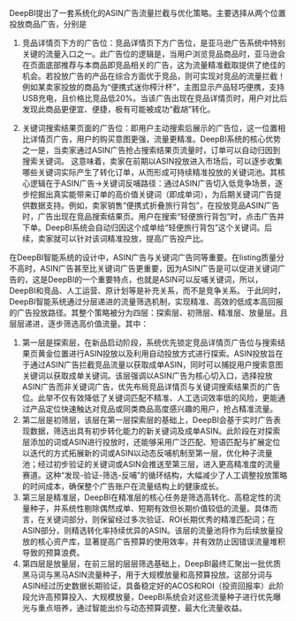 DeepBI提出了一套系统化的ASIN广告流量拦截与优化策略。主要选择从两个位置投放商品广告，分别是
1. 竞品详情页下方的广告位：竞品详情页下方广告位，是亚马逊广告系统中特别关键的流量入口之一。此广告位的逻辑是，当用户浏览竞品商品时，亚马逊会在页面底部推荐与本商品即竞品相关的广告，这为流量精准截取提供了绝佳的机会。若投放广告的产品在综合方面优于竞品，则可实现对竞品的流量拦截！例如某卖家投放的商品为“便携式迷你榨汁杯”，主图显示产品轻巧便携，支持USB充电，且价格比竞品低20%。当该广告出现在竞品详情页时，用户对比后发现此商品更便宜、便捷，极有可能被成功“截胡”转化。

2. 关键词搜索结果页面的广告位：即用户主动搜索后展示的广告位，这一位置相比详情页广告，用户的购买意图更强，流量更精准。DeepBI系统的核心优势之一是，当卖家通过ASIN广告抢占搜索结果页流量时，订单可以自动归因到搜索关键词。 这意味着，卖家在前期以ASIN投放进入市场后，可以逐步收集哪些关键词实际产生了转化订单，从而形成可持续精准投放的关键词池。其核心逻辑在于ASIN广告→关键词反哺路径：通过ASIN广告切入低竞争场景，逐步挖掘出真实能带来订单的高价值关键词（即成单词），为后期关键词广告提供数据支持。例如，卖家销售“便携式折叠旅行背包”，在投放竞品ASIN广告时，广告出现在竞品搜索结果页。用户在搜索“轻便旅行背包”时，点击广告并下单。DeepBI系统会自动归因这个成单给“轻便旅行背包”这个关键词。后续，卖家就可以针对该词精准投放，提高广告投产比。

在DeepBI智能系统的设计中，ASIN广告与关键词广告同等重要。在listing质量分不高时，ASIN广告甚至比关键词广告更重要，因为ASIN广告是可以促进关键词广告的，这是DeepBI的一个重要特点，也就是ASIN可以反哺关键词，所以，DeepBI和竞品、人工运营、原计划等是补充关系，而不是竞争关系。
于此同时，DeepBI智能系统通过分层递进的流量筛选机制，实现精准、高效的低成本高回报的广告投放路径。其整个策略被分为四层：探索层、初筛层、精准层、放量层。且层层递进，逐步筛选高价值流量。其中：
1. 第一层是探索层，在新品启动阶段，系统优先锁定竞品详情页广告位与搜索结果页黄金位置进行ASIN投放以及利用自动投放方式进行探索。ASIN投放旨在于通过ASIN广告拦截竞品流量以获取成单ASIN，同时可以捕捉用户搜索意图关键词以获取成单关键词。该层强调以ASIN广告为核心切入口，选择投放ASIN广告而非关键词广告，优先布局竞品详情页与关键词搜索结果页的广告位。此举不仅有效降低了关键词匹配不精准、人工选词效率低的风险，更能通过产品定位快速触达对竞品或同类商品高度感兴趣的用户，抢占精准流量。
2. 第二层是初筛层，该层在第一层探索层的基础上，DeepBI会基于实时广告表现数据，筛选出具有初步转化能力的新关键词及成单ASIN。此阶段在对探索层添加的词或ASIN进行投放时，还能够采用广泛匹配、短语匹配与扩展定位以迭代的方式拓展新的词或ASIN以动态反哺机制至第一层，优化种子流量池；经过初步验证的关键词或ASIN会推送至第三层，进入更高精准度的流量赛道。这种“发现-验证-筛选-反哺”的循环结构，大幅减少了人工调整投放策略的时间成本，确保整个广告账户在流量结构上的健康成长。
3. 第三层是精准层，DeepBI在精准层的核心任务是筛选高转化、高稳定性的流量种子，并系统性剔除偶然成单、短期有效但长期价值较低的流量。具体而言，在关键词部分，则保留经过多次验证、ROI长期优秀的精准匹配词；在ASIN部分，则精选转化率持续优异的ASIN。该层的流量池将作为后续放量投放的核心资产库，显著提高广告预算的使用效率，并有效防止因错误流量堆积导致的预算浪费。
4. 第四层是放量层，在前三层的层层筛选基础上，DeepBI最终汇聚出一批优质黑马词与黑马ASIN流量种子，用于大规模放量和高预算投放。这部分词与ASIN经过历史数据长期验证，具备稳定好的ACOS和ROI（投资回报率）此阶段允许高预算投入、大规模放量，DeepBI系统会对这些流量种子进行优先曝光与重点培养，通过智能出价与动态预算调整，最大化流量收益。